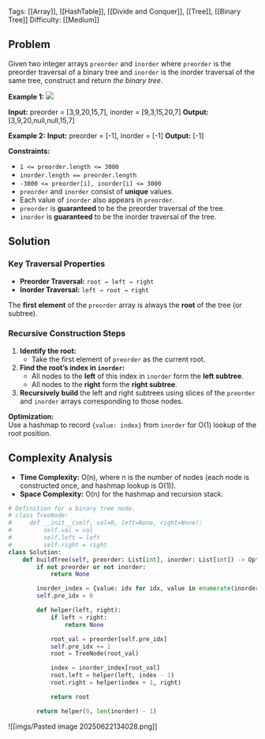 Tags: [[Array]], [[HashTable]], [[Divide and Conquer]], [[Tree]], [[Binary Tree]]
Difficulty: [[Medium]]
## Problem
Given two integer arrays `preorder` and `inorder` where `preorder` is the preorder traversal of a binary tree and `inorder` is the inorder traversal of the same tree, construct and return _the binary tree_.

**Example 1:**
![](https://assets.leetcode.com/uploads/2021/02/19/tree.jpg)

**Input:** preorder = [3,9,20,15,7], inorder = [9,3,15,20,7]
**Output:** [3,9,20,null,null,15,7]

**Example 2:**
**Input:** preorder = [-1], inorder = [-1]
**Output:** [-1]

**Constraints:**
- `1 <= preorder.length <= 3000`
- `inorder.length == preorder.length`
- `-3000 <= preorder[i], inorder[i] <= 3000`
- `preorder` and `inorder` consist of **unique** values.
- Each value of `inorder` also appears in `preorder`.
- `preorder` is **guaranteed** to be the preorder traversal of the tree.
- `inorder` is **guaranteed** to be the inorder traversal of the tree.

## Solution
### Key Traversal Properties
- **Preorder Traversal:** `root → left → right`
- **Inorder Traversal:** `left → root → right`

The **first element** of the `preorder` array is always the **root** of the tree (or subtree).

### Recursive Construction Steps
1. **Identify the root:**
    - Take the first element of `preorder` as the current root.
2. **Find the root’s index in `inorder`:**
    - All nodes to the **left** of this index in `inorder` form the **left subtree**.
    - All nodes to the **right** form the **right subtree**.
3. **Recursively build** the left and right subtrees using slices of the `preorder` and `inorder` arrays corresponding to those nodes.

**Optimization:**  
Use a hashmap to record `{value: index}` from `inorder` for O(1) lookup of the root position.

## Complexity Analysis
- **Time Complexity:** O(n), where n is the number of nodes (each node is constructed once, and hashmap lookup is O(1)).
- **Space Complexity:** O(n) for the hashmap and recursion stack.

```python
# Definition for a binary tree node.
# class TreeNode:
#     def __init__(self, val=0, left=None, right=None):
#         self.val = val
#         self.left = left
#         self.right = right
class Solution:
    def buildTree(self, preorder: List[int], inorder: List[int]) -> Optional[TreeNode]:
        if not preorder or not inorder:
            return None

        inorder_index = {value: idx for idx, value in enumerate(inorder)}
        self.pre_idx = 0

        def helper(left, right):
            if left > right:
                return None

            root_val = preorder[self.pre_idx]
            self.pre_idx += 1
            root = TreeNode(root_val)

            index = inorder_index[root_val]
            root.left = helper(left, index - 1)
            root.right = helper(index + 1, right)

            return root

        return helper(0, len(inorder) - 1)
```

![[imgs/Pasted image 20250622134028.png]]


